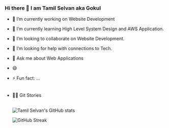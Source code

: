 ### Hi there 👋 I am Tamil Selvan aka Gokul

- 🔭 I’m currently working on Website Development
- 🌱 I’m currently learning High Level System Design and AWS Application.
- 👯 I’m looking to collaborate on Website Development.
- 🤔 I’m looking for help with connections to Tech.
- 💬 Ask me about Web Applications
- 😄
- ⚡ Fun fact: ...
  <br></br>
- 👨‍💻 Git Stories
  <br></br>

  ![Tamil Selvan's GitHub stats](https://github-readme-stats.vercel.app/api?username=tamilselvanyes)

  ![GitHub Streak](https://github-readme-streak-stats.herokuapp.com/?user=tamilselvanyes)
